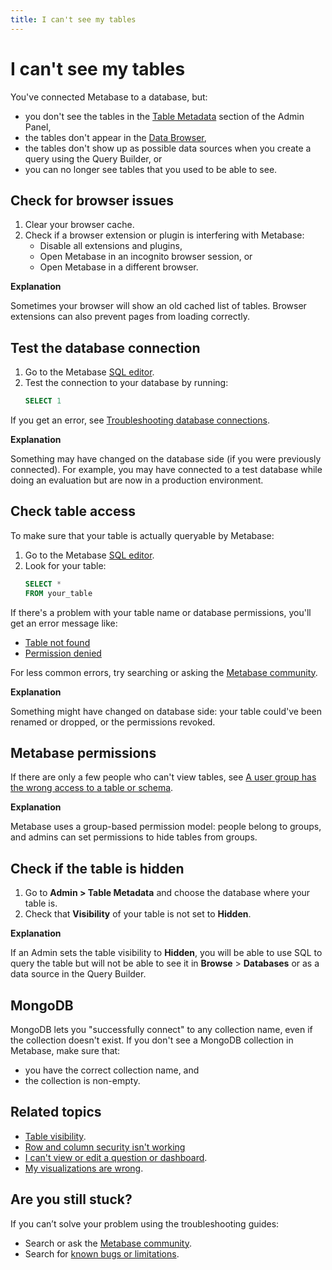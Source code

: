 ```yaml
---
title: I can't see my tables
---
```


# I can't see my tables

You've connected Metabase to a database, but:

- you don't see the tables in the [Table Metadata](../data-modeling/metadata-editing.md) section of the Admin Panel,
- the tables don't appear in the [Data Browser](https://www.metabase.com/learn/metabase-basics/querying-and-dashboards/data-browser),
- the tables don't show up as possible data sources when you create a query using the Query Builder, or
- you can no longer see tables that you used to be able to see.

## Check for browser issues

1. Clear your browser cache.
2. Check if a browser extension or plugin is interfering with Metabase:
   - Disable all extensions and plugins,
   - Open Metabase in an incognito browser session, or
   - Open Metabase in a different browser.

**Explanation**

Sometimes your browser will show an old cached list of tables. Browser extensions can also prevent pages from loading correctly.

## Test the database connection

1. Go to the Metabase [SQL editor](../questions/native-editor/writing-sql.md).
2. Test the connection to your database by running:
   ```sql
   SELECT 1
   ```

If you get an error, see [Troubleshooting database connections](./db-connection.md).

**Explanation**

Something may have changed on the database side (if you were previously connected). For example, you may have connected to a test database while doing an evaluation but are now in a production environment.

## Check table access

To make sure that your table is actually queryable by Metabase:

1. Go to the Metabase [SQL editor](../questions/native-editor/writing-sql.md).
2. Look for your table:
   ```sql
   SELECT *
   FROM your_table
   ```

If there's a problem with your table name or database permissions, you'll get an error message like:

- [Table not found](https://www.metabase.com/learn/sql/debugging-sql/sql-syntax#column-or-table-name-is-not-found-or-not-recognized)
- [Permission denied](./data-permissions.md#getting-a-permission-denied-error-message)

For less common errors, try searching or asking the [Metabase community](https://discourse.metabase.com/).

**Explanation**

Something might have changed on database side: your table could've been renamed or dropped, or the permissions revoked.

## Metabase permissions

If there are only a few people who can't view tables, see [A user group has the wrong access to a table or schema](./data-permissions.md#a-user-group-has-the-wrong-access-to-a-table-or-schema).

**Explanation**

Metabase uses a group-based permission model: people belong to groups, and admins can set permissions to hide tables from groups.

## Check if the table is hidden

1. Go to **Admin > Table Metadata** and choose the database where your table is.
2. Check that **Visibility** of your table is not set to **Hidden**.

**Explanation**

If an Admin sets the table visibility to **Hidden**, you will be able to use SQL to query the table but will not be able to see it in **Browse** > **Databases** or as a data source in the Query Builder.

## MongoDB

MongoDB lets you "successfully connect" to any collection name, even if the collection doesn't exist. If you don't see a MongoDB collection in Metabase, make sure that:

- you have the correct collection name, and
- the collection is non-empty.

## Related topics

- [Table visibility](../data-modeling/metadata-editing.md#table-visibility).
- [Row and column security isn't working](./row-and-column-security.md)
- [I can't view or edit a question or dashboard](./cant-view-or-edit.md).
- [My visualizations are wrong](./visualization.md).

## Are you still stuck?

If you can’t solve your problem using the troubleshooting guides:

- Search or ask the [Metabase community](https://discourse.metabase.com/).
- Search for [known bugs or limitations](./known-issues.md).
